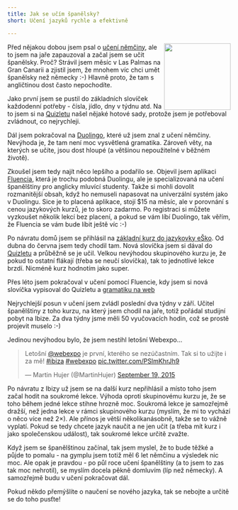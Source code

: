 ```yaml
---
title: Jak se učím španělsky?
short: Učení jazyků rychle a efektivně

---
```


<img src="/data/2015/2015-11-13-jak-se-ucim-spanelsky/spanish-flag.png" style="float:right" width="150"> Před nějakou dobou jsem psal o [učení němčiny](/ted-se-ucim-se-nemcinu-ctenim/), ale to jsem na jaře zapauzoval a začal jsem se učit španělsky. Proč? Strávil jsem měsíc v Las Palmas na Gran Canarii a zjistil jsem, že mnohem víc chci umět španělsky než německy :-) Hlavně proto, že tam s angličtinou dost často nepochodíte.

Jako první jsem se pustil do základních slovíček každodenní potřeby - čísla, jídlo, dny v týdnu atd. Na to jsem si na [Quizletu](https://quizlet.com/) našel nějaké hotové sady, protože jsem je potřeboval zvládnout, co nejrychleji.

Dál jsem pokračoval na [Duolingo](https://www.duolingo.com/), které už jsem znal z učení němčiny. Nevýhoda je, že tam není moc vysvětlená gramatika. Zároveň věty, na kterých se učíte, jsou dost hloupé (a většinou nepoužitelné v běžném životě).

Zkoušel jsem tedy najít něco lepšího a podařilo se. Objevil jsem aplikaci [Fluencia](http://www.fluencia.com/), která je trochu podobná Duolingu, ale je specializovaná na učení španělštiny pro anglicky mluvící studenty. Takže si mohli dovolit rozmanitější obsah, když ho nemuseli napasovat na univerzální systém jako v Duolingu. Sice je to placená aplikace, stojí $15 na měsíc, ale v porovnání s cenou jazykových kurzů, je to skoro zadarmo. Po registraci si můžete vyzkoušet několik lekcí bez placení, a pokud se vám líbí Duolingo, tak věřím, že Fluencia se vám bude líbit ještě víc :-)

Po návratu domů jsem se přihlásil na [základní kurz do jazykovky eŠko](http://www.e-sko.cz/e-sko/Kurz_uplni_zacatecnici_B.html). Od dubna do června jsem tedy chodil tam. Nová slovíčka jsem si dával do [Quizletu](https://quizlet.com/martinhujer) a průběžně se je učil. Velkou nevýhodou skupinového kurzu je, že pokud to ostatní flákají (třeba se neučí slovíčka), tak to jednotlivé lekce brzdí. Nicméně kurz hodnotím jako super.

Přes léto jsem pokračoval v učení pomocí Fluencie, kdy jsem si nová slovíčka vypisoval do Quizletu a [gramatiku na web](/jak-jsem-si-chtel-psat-gramatiku/)

Nejrychlejší posun v učení jsem zvládl poslední dva týdny v září. Učitel španělštiny z toho kurzu, na který jsem chodil na jaře, totiž pořádal studijní pobyt na Ibize. Za dva týdny jsme měli 50 vyučovacích hodin, což se prostě projevit muselo :-)

Jedinou nevýhodou bylo, že jsem nestihl letošní Webexpo...
<blockquote class="twitter-tweet" lang="en"><p lang="und" dir="ltr">Letošní <a href="https://twitter.com/webexpo">@webexpo</a> je první, kterého se nezúčastním. Tak si to užijte i za mě! <a href="https://twitter.com/hashtag/ibiza?src=hash">#ibiza</a> <a href="https://twitter.com/hashtag/webexpo?src=hash">#webexpo</a> <a href="http://t.co/PSlmKhrJh9">pic.twitter.com/PSlmKhrJh9</a></p>&mdash; Martin Hujer (@MartinHujer) <a href="https://twitter.com/MartinHujer/status/645167019785101312">September 19, 2015</a></blockquote>
<script async src="https://platform.twitter.com/widgets.js" charset="utf-8"></script>

Po návratu z Ibizy už jsem se na další kurz nepřihlásil a místo toho jsem začal hodit na soukromé lekce. Výhoda oproti skupinovému kurzu je, že se toho během jedné lekce stihne hrozně moc. Soukromá lekce je samozřejmě dražší, než jedna lekce v rámci skupinového kurzu (myslím, že mi to vychází o něco více než 2×). Ale přínos je větší několikanásobně, takže se to vážně vyplatí. Pokud se tedy chcete jazyk naučit a ne jen učit (a třeba mít kurz i jako společenskou událost), tak soukromé lekce určitě zvažte.

Když jsem se španělštinou začínal, tak jsem myslel, že to bude těžké a půjde to pomalu -  na gymplu jsem totiž měl 6 let němčinu a výsledek nic moc. Ale opak je pravdou - po půl roce učení španělštiny (a to jsem to zas tak moc nehrotil), se myslím docela pěkně domluvím (líp než německy). A samozřejmě budu v učení pokračovat dál.

Pokud někdo přemýšlíte o naučení se nového jazyka, tak se nebojte a určitě se do toho pusťte!
